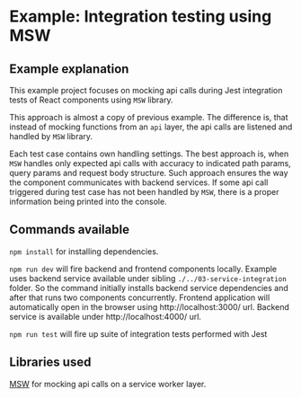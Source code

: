 # Example: Integration testing using MSW

## Example explanation

This example project focuses on mocking api calls during Jest integration tests of React components using `MSW` library.

This approach is almost a copy of previous example. The difference is, that instead of mocking functions from an `api` layer, the api calls are listened and handled by `MSW` library.

Each test case contains own handling settings. The best approach is, when `MSW` handles only expected api calls with accuracy to indicated path params, query params and request body structure. Such approach ensures the way the component communicates with backend services. If some api call triggered during test case has not been handled by `MSW`, there is a proper information being printed into the console.

## Commands available

`npm install` for installing dependencies.

`npm run dev` will fire backend and frontend components locally. Example uses backend service available under sibling `./../03-service-integration` folder. So the command initially installs backend service dependencies and after that runs two components concurrently. Frontend application will automatically open in the browser using http://localhost:3000/ url. Backend service is available under http://localhost:4000/ url.

`npm run test` will fire up suite of integration tests performed with Jest

## Libraries used

[MSW](https://mswjs.io/) for mocking api calls on a service worker layer.

